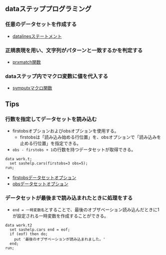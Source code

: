 

## dataステッププログラミング

### 任意のデータセットを作成する
- [datalinesステートメント](./SAS/statements/datalines.md)

### 正規表現を用い、文字列がパターンと一致するかを判定する
- [prxmatch関数](./SAS/functions/prxmatch.md)

### dataステップ内でマクロ変数に値を代入する
- [symputxマクロ関数](./SAS/macrofunction/symputx.md)


## Tips

### 行数を指定してデータセットを読み込む

- firstobsオプションおよびobsオプションを使用する。
  - firstobsは「読み込み始める行位置」を、obsオプションで「読み込みを止める行位置」を指定できる。
- `obs - firstobs + 1`の行数を持つデータセットが取得できる。

``` sas
data work.t;
  set sashelp.cars(firstobs=3 obs=5);
run;
```

- [firstobsデータセットオプション](./SAS/dataset_options/firstobs.md)
- [obsデータセットオプション](./SAS/dataset_options/obs.md)


### データセットが最後まで読み込まれたときに処理をする
- `end = 一時変数名`とすることで、最後のオブザベーション読み込んだときに1が設定される一時変数を作成することができる。
 
``` sas
data work.t2
  set sashelp.cars end = eof;
  if (eof) then do;
    put '最後のオブザベーションが読み込まれました。'
  end;
run;
```
